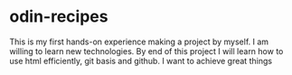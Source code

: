 # odin-recipes
This is my first hands-on experience making a project by myself. I am willing to learn new technologies. By end of this project I will learn how to use html efficiently, git basis and github.
I want to achieve great things
